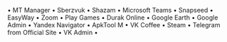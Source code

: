 • MT Manager
• Sberzvuk
• Shazam
• Microsoft Teams
• Snapseed
• EasyWay
• Zoom
• Play Games
• Durak Online
• Google Earth
• Google Admin
• Yandex Navigator
• ApkTool M
• VK Coffee
• Steam
• Telegram from Official Site
• VK Admin
•